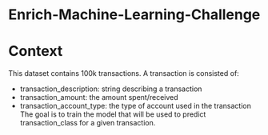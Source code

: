 # Enrich-Machine-Learning-Challenge


# Context

This dataset contains 100k transactions. A transaction is consisted of:
- transaction_description: string describing a transaction
- transaction_amount: the amount spent/received
- transaction_account_type: the type of account used in the transaction
The goal is to train the model that will be used to predict transaction_class for a given transaction.
